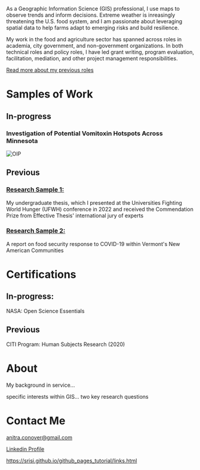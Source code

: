 As a Geographic Information Science (GIS) professional, I use maps to observe trends and inform decisions. Extreme weather is inreasingly threatening the U.S. food system, and I am passionate about leveraging spatial data to help farms adapt to emerging risks and build resilience. 

My work in the food and agriculture sector has spanned across roles in academia, city government, and non-government organizations. In both technical roles and policy roles, I have led grant writing, program evaluation, facilitation, mediation, and other project management responsibilities.

<a href="https://www.canva.com/design/DAGpVVrX5d4/BKphzwwYIu473VdDHB10sg/edit?utm_content=DAGpVVrX5d4&utm_campaign=designshare&utm_medium=link2&utm_source=sharebutton">Read more about my previous roles</a>

# Samples of Work

## In-progress
### Investigation of Potential Vomitoxin Hotspots Across Minnesota

![OIP](https://github.com/user-attachments/assets/c354585f-4640-491d-adcc-3e7809f6d991)



## Previous

### <a href="https://www.spatializingmigration.net/wp-content/uploads/2021/04/Refugee_Communities_and_Food_Security.pdf">Research Sample 1:</a>
My undergraduate thesis, which I presented at the Universities Fighting World Hunger (UFWH) conference in 2022 and received the Commendation Prize from Effective Thesis' international jury of experts


### <a href="https://www.spatializingmigration.net/wp-content/uploads/2021/04/Refugee_Communities_and_Food_Security.pdf">Research Sample 2:</a>
A report on food security response to COVID-19 within Vermont's New American Communities


# Certifications

## In-progress: 
NASA: Open Science Essentials

## Previous 
CITI Program: Human Subjects Research (2020)


# About

My background in service...

specific interests within GIS... two key research questions



# Contact Me

anitra.conover@gmail.com


<a href="https://www.linkedin.com/in/anitra-conover/"> Linkedin Profile </a> 



https://srisi.github.io/github_pages_tutorial/links.html
